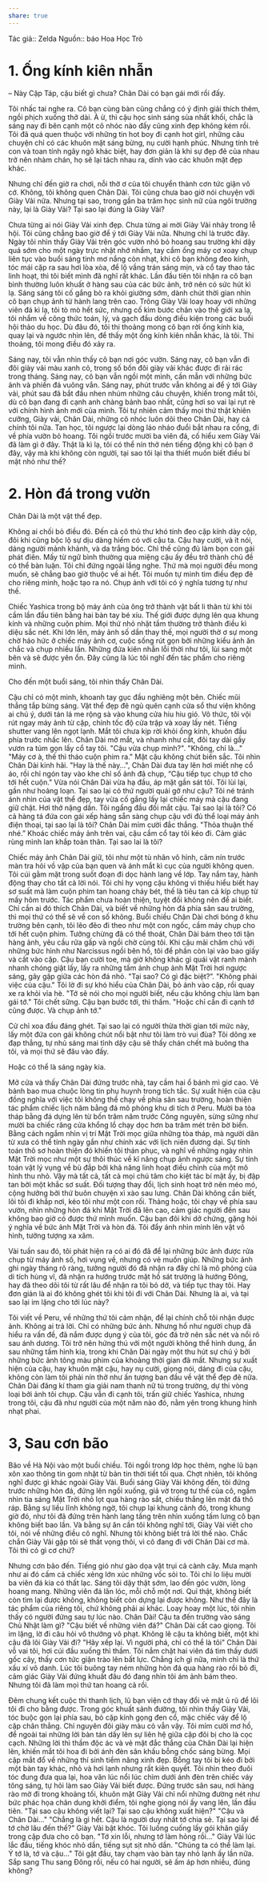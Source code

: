 ```yaml
---
share: true
---
```

Tác giả:: Zelda
Nguồn:: báo Hoa Học Trò

# 1. Ống kính kiên nhẫn

– Này Cặp Táp, cậu biết gì chưa? Chân Dài có bạn gái mới rồi đấy.

Tôi nhấc tai nghe ra. Cô bạn cùng bàn cũng chẳng có ý định giải thích thêm, ngồi phịch xuống thở dài. À ừ, thì cậu học sinh sáng sủa nhất khối, chắc là sáng nay đi bên cạnh một cô nhóc nào đấy cũng xinh đẹp không kém rồi. Tôi đã quá quen thuộc với những tin hot boy đi cạnh hot girl, những câu chuyện chỉ có các khuôn mặt sáng bừng, nụ cười hạnh phúc. Nhưng tính trẻ con và toan tính ngây ngô khác biệt, hay đơn giản là khi sự đẹp đẽ của nhau trở nên nhàm chán, họ sẽ lại tách nhau ra, dính vào các khuôn mặt đẹp khác.

Nhưng chỉ đến giờ ra chơi, nỗi thờ ơ của tôi chuyển thành cơn tức giận vô cớ. Không, tôi không quen Chân Dài. Tôi cũng chưa bao giờ nói chuyện với Giày Vải nữa. Nhưng tại sao, trong gần ba trăm học sinh nữ của ngôi trường này, lại là Giày Vải? Tại sao lại đúng là Giày Vải?

Chưa từng ai nói Giày Vải xinh đẹp. Chưa từng ai mời Giày Vải nhảy trong lễ hội. Tôi cũng chẳng bao giờ để ý tới Giày Vải nữa. Nhưng chỉ là trước đây. Ngày tôi nhìn thấy Giày Vải trên góc vườn nhỏ bỏ hoang sau trường khi dậy quá sớm cho một ngày trực nhật nhớ nhầm, tay cầm ống máy cơ xoay chụp liên tục vào buổi sáng tinh mơ nắng còn nhạt, khi cô bạn không đeo kính, tóc mái cặp ra sau hơi lòa xòa, để lộ vầng trán sáng mịn, và cổ tay thao tác linh hoạt, thì tôi biết mình đã nghĩ rất khác. Lần đầu tiên tôi nhận ra cô bạn bình thường luôn khuất ở hàng sau của các bức ảnh, trở nên có sức hút kì lạ. Sáng sáng tôi cố gắng bò ra khỏi giường sớm, dành chút thời gian nhìn cô bạn chụp ảnh từ hành lang trên cao. Trông Giày Vải loay hoay với những viên đá kì lạ, tôi tò mò hết sức, nhưng cố kìm bước chân vào thế giới xa lạ, tôi nhẩm về công thức toán, lý, và gạch đầu dòng điều kiện trong các buổi hội thảo du học. Dù đâu đó, tôi thi thoảng mong cô bạn rời ống kính kia, quay lại và ngước nhìn lên, để thấy một ống kính kiên nhẫn khác, là tôi. Thi thoảng, tôi mong điều đó xảy ra.

Sáng nay, tôi vẫn nhìn thấy cô bạn nơi góc vườn. Sáng nay, cô bạn vẫn đi đôi giày vải màu xanh cỏ, trong số bốn đôi giày vải khác được đi rải rác trong tháng. Sáng nay, cô bạn vẫn ngồi một mình, cần mẫn với những bức ảnh và phiến đá vuông vắn. Sáng nay, phút trước vẫn không ai để ý tới Giày vải, phút sau đã bắt đầu nhen nhúm những câu chuyện, khiến trong mắt tôi, dù cô bạn đang đi cạnh anh chàng bảnh bao nhất, cũng hơi so vai lại rụt rè với chính hình ảnh mới của mình. Tôi tự nhiên cảm thấy mọi thứ thật khiên cưỡng, Giày vải, Chân Dài, những cô nhóc luôn dõi theo Chân Dài, hay cả chính tôi nữa. Tan học, tôi ngược lại dòng láo nháo đuổi bắt nhau ra cổng, đi về phía vườn bỏ hoang. Tôi ngồi trước mười ba viên đá, cố hiểu xem Giày Vải đã làm gì ở đây. Thật là kì lạ, tôi có thể nín thở nén tiếng động khi cô bạn ở đây, vậy mà khi không còn người, tại sao tôi lại tha thiết muốn biết điều bí mật nhỏ như thế?

# 2. Hòn đá trong vườn

Chân Dài là một vật thể đẹp.

Không ai chối bỏ điều đó. Đến cả cô thủ thư khó tính đeo cặp kính dày cộp, đôi khi cũng bộc lộ sự dịu dàng hiếm có với cậu ta. Cậu hay cười, và ít nói, dáng người mảnh khảnh, và da trắng bóc. Chỉ thế cũng đủ làm bọn con gái phát điên. Mấy từ ngữ bình thường qua miệng cậu ấy đều trở thành chủ đề có thể bàn luận. Tôi chỉ đứng ngoài lắng nghe. Thứ mà mọi người đều mong muốn, sẽ chẳng bao giờ thuộc về ai hết. Tôi muốn tự mình tìm điều đẹp đẽ cho riêng mình, hoặc tạo ra nó. Chụp ảnh với tôi có ý nghĩa tương tự như thế.

Chiếc Yashica trong bộ máy ảnh của ông trở thành vật bất li thân từ khi tôi cầm lần đầu tiên bằng hai bàn tay bé xíu. Thế giới được dựng lên qua khung kính và những cuộn phim. Mọi thứ nhỏ nhặt tầm thường trở thành điều kì diệu sắc nét. Khi lớn lên, máy ảnh số dần thay thế, mọi người thờ ơ sự mong chờ háo hức ở chiếc máy ảnh cơ, cuộc sống rút gọn bởi những kiểu ảnh ăn chắc và chụp nhiều lần. Những đứa kiên nhẫn lỗi thời như tôi, lùi sang một bên và sẽ được yên ổn. Đây cũng là lúc tôi nghĩ đến tác phẩm cho riêng mình.

Cho đến một buổi sáng, tôi nhìn thấy Chân Dài.

Cậu chỉ có một mình, khoanh tay gục đầu nghiêng một bên. Chiếc mũi thẳng tắp bừng sáng. Vật thể đẹp đẽ ngủ quên cạnh cửa sổ thư viện không ai chú ý, dưới tán lá me rộng sà vào khung cửa hiu hiu gió. Vô thức, tôi vội rút ngay máy ảnh từ cặp, chỉnh tốc độ cửa trập và xoay lấy nét. Tiếng shutter vang lên ngọt lạnh. Mắt tôi chưa kịp rời khỏi ống kính, khuôn đầu phía trước nhấc lên. Chân Dài mở mắt, và nhanh như cắt, đôi tay dài gầy vươn ra túm gọn lấy cổ tay tôi. "Cậu vừa chụp mình?". "Không, chỉ là..." "Máy cơ à, thế thì tháo cuộn phim ra." Mặt cậu không chút biến sắc. Tôi nhìn Chân Dài kinh hãi. "Hay là thế này...", Chân Dài đưa tay lên hơi miết nhẹ cổ áo, rồi chỉ ngón tay vào khe chỉ số ảnh đã chụp, “Cậu tiếp tục chụp tớ cho tới hết cuộn." Vừa nói Chân Dài vừa hạ đầu, áp mặt gần sát tôi. Tôi lùi lại, gần như hoảng loạn. Tại sao lại có thứ người quái gở như cậu? Tôi né tránh ánh nhìn của vật thể đẹp, tay vừa cố gắng lấy lại chiếc máy mà cậu đang giữ chặt. Hơi thở nặng dần. Tôi ngẩng đầu đối mắt cậu. Tại sao lại là tôi? Có cả hàng tá đứa con gái xếp hàng sẵn sàng chụp cậu với đủ thể loại máy ảnh điện thoại, tại sao lại là tôi? Chân Dài mỉm cười đắc thắng. "Thỏa thuận thế nhé.” Khoác chiếc máy ảnh trên vai, cậu cầm cổ tay tôi kéo đi. Cảm giác rùng mình lan khắp toàn thân. Tại sao lai là tôi?

Chiếc máy ảnh Chân Dài giữ, tôi như một tù nhân vô hình, câm nín trước màn tra hỏi vồ vập của bạn quen và ánh mắt kì cục của người không quen. Tôi cúi gằm mặt trong suốt đoạn đi dọc hành lang về lớp. Tay nắm tay, hành động thay cho tất cả lời nói. Tôi chỉ hy vọng cậu không vì thiếu hiểu biết hay sơ suất mà làm cuộn phim tan hoang cháy bét, thế là tiêu tan cả kíp chụp từ mấy hôm trước. Tác phẩm chưa hoàn thiện, tuyệt đối không nên để ai biết. Chỉ cần ai đó thích Chân Dài, và biết về những hòn đá phía sân sau trường, thì mọi thứ có thể sẽ về con số không. Buổi chiều Chân Dài chơi bóng ở khu trường bên cạnh, tôi lẽo đẽo đi theo như một con ngốc, cầm máy chụp cho tới hết cuộn phim. Tưởng chừng đã có thể thoát, Chân Dài bám theo tới tận hàng ảnh, yêu cầu rửa gấp và ngồi chờ cùng tôi. Khi cậu mải chăm chú với những bức hình như Narcissus ngồi bên hồ, tôi để phần còn lại vào bao giấy và cất vào cặp. Cậu bạn cười toe, mà giờ không khác gì quái vật ranh mãnh nhanh chóng giật lấy, lấy ra những tấm ảnh chụp ảnh Mặt Trời hơi ngược sáng, gãy gập giữa các hòn đá nhỏ. "Tại sao? Có gì đặc biệt?”. "Không phải việc của cậu." Tôi lờ đi sự khó hiểu của Chân Dài, bỏ ảnh vào cặp, rồi quay xe ra khỏi vỉa hè. "Tớ sẽ nói cho mọi người biết, nếu cậu không chịu làm bạn gái tớ." Tôi chết sững. Cậu bạn bước tới, thì thầm. "Hoặc chỉ cần đi cạnh tớ cũng được. Và chụp ảnh tớ."

Cử chỉ xoa đầu đáng ghét. Tại sao lại có người thừa thời gian tới mức này, lấy một đứa con gái không chút nổi bật như tôi làm trò vui đùa? Tôi dông xe đạp thẳng, tự nhủ sáng mai tỉnh dậy cậu sẽ thấy chán chết mà buông tha tôi, và mọi thứ sẽ đâu vào đấy.

Hoặc có thể là sáng ngày kia.

Mở cửa và thấy Chân Dài đứng trước nhà, tay cầm hai ổ bánh mì giơ cao. Vẻ bảnh bao mua chuộc lòng tin phụ huynh trong tích tắc. Sự xuất hiện của cậu đồng nghĩa với việc tôi không thể chạy về phía sân sau trường, hoàn thiện tác phẩm chiếc lịch năm bằng đá mô phỏng khu di tích ở Peru. Mười ba tòa tháp bằng đá dựng lên từ bốn trăm năm trước Công nguyên, sừng sững như mười ba chiếc răng cửa khổng lồ chạy dọc hơn ba trăm mét trên bờ biển. Bằng cách ngắm nhìn vị trí Mặt Trời mọc giữa những tòa tháp, mà người dân từ xưa có thể tính ngày gần như chính xác với lịch niên đương dại. Sự tính toán thô sơ hoàn thiện đó khiến tôi thán phục, và nghĩ về những ngày nhìn Mặt Trời mọc như một sự thôi thúc về kĩ năng chụp ảnh ngược sáng. Sự tính toán vật lý vụng về bù đắp bởi khả năng linh hoạt điều chỉnh của một mô hình thu nhỏ. Vậy mà tất cả, tất cả mọi chú tâm cho kiệt tác bí mật ấy, bị đập tan bởi một khắc sơ suất. Đối tượng thay đổi, lịch sinh hoạt trở nên méo mó, cộng hưởng bởi thứ buôn chuyện xì xào sau lưng. Chân Dài không cần biết, lôi tôi đi khắp nơi, kéo tôi như một con rối. Thảng hoặc, tôi chạy về phía sau vườn, nhìn những hòn đá khi Mặt Trời đã lên cao, cảm giác người đến sau không bao giờ có được thứ mình muốn. Cậu bạn đôi khi dở chứng, gặng hỏi ý nghĩa về bức ảnh Mặt Trời và hòn đá. Tôi đẩy ánh nhìn mình lên vật vô hình, tưởng tượng xa xăm.

Vài tuần sau đó, tôi phát hiện ra có ai đó đã để lại những bức ảnh được rửa chụp từ máy ảnh số, hơi vụng về, nhưng có vẻ muốn giúp. Những bức ảnh ghi ngày tháng rõ ràng, tưởng người đó đã nhận ra đây chỉ là mô phỏng của di tích hùng vĩ, đã nhận ra hướng trước mặt hồ sát trường là hướng Đông, hay đã theo dõi tôi từ rất lâu để nhận ra tôi bỏ dở, và tiếp tục thay tôi. Hay đơn giản là ai đó không ghét tôi khi tôi đi với Chân Dài. Nhưng là ai, và tại sao lại im lặng cho tới lúc này?

Tôi viết về Peru, về những thứ tôi cảm nhận, để lại chính chỗ tôi nhận được ảnh. Không ai trả lời. Chỉ có những bức ảnh. Nhưng hồ như người chụp đã hiểu ra vấn đề, đã nắm được dụng ý của tôi, góc đá trở nên sắc nét và nổi rõ sau ánh dương. Tôi trở nên hứng thú với một người không thể hình dung, ẩn sau những tấm hình kia, trong khi Chân Dài ngày một thu hút sự chú ý bởi những bức ảnh tông màu phim của khoảng thời gian đã mất. Nhưng sự xuất hiện của cậu, hay khuôn mặt cậu, hay nụ cười, giọng nói, dáng đi của cậu, không còn làm tôi phải nín thở như ấn tượng ban đầu về vật thể đẹp đẽ nữa. Chân Dài đăng kí tham gia giải nam thanh nữ tú trong trường, dự thi vòng loại bởi ảnh tôi chụp. Cậu vẫn đi cạnh tôi, trấn giữ chiếc Yashica, nhưng trong tôi, cậu đã như người của một năm nào đó, nằm yên trong khung hình nhạt phai.

# 3, Sau cơn bão

Bão về Hà Nội vào một buổi chiều. Tôi ngồi trong lớp học thêm, nghe lũ bạn xôn xao thông tin gom nhặt từ bản tin thời tiết tối qua. Chợt nhiên, tôi không nghĩ được gì khác ngoài Giày Vải. Buổi sáng Giày Vải không đến, tôi đứng trước những hòn đá, đứng lên ngồi xuống, giả vờ trong tư thế của cô, ngắm nhìn tia sáng Mặt Trời nhỏ lọt qua hàng rào sắt, chiếu thẳng lên mặt đá thô ráp. Bằng sự liều lĩnh không ngờ, tôi chụp lại khung cảnh đó, trong khung giờ đó, như tôi đã đứng trên hành lang tầng trên nhìn xuống tấm lưng cô bạn không biết bao lần. Và bằng sự ân cần tôi không nghĩ tới, Giày Vải viết cho tôi, nói về những điều cô nghĩ. Nhưng tôi không biết trả lời thế nào. Chắc chắn Giày Vải gặp tôi sẽ thất vọng thôi, vì cô đang đi với Chân Dài cơ mà. Tôi thì có gì cơ chứ?

Nhưng cơn bão đến. Tiếng gió như gào dọa vặt trụi cả cành cây. Mưa mạnh như ai đó cấm cả chiếc xẻng lớn xúc những vốc sỏi to. Tôi chỉ lo liệu mười ba viên đá kia có thất lạc. Sáng tôi dậy thật sớm, lao đến góc vườn, lòng hoang mang. Những viên đá lăn lóc, mỗi chỗ một nơi. Quỉ thật, không biết còn tìm lại được không, không biết còn dựng lại được không. Như thể đây là tác phẩm của riêng tôi, chứ không phải ai khác. Loay hoay một lúc, tôi nhìn thấy có người đứng sau tự lúc nào. Chân Dài! Cậu ta đến trường vào sáng Chủ Nhật làm gì? "Cậu biết về những viên đá?" Chân Dài cất cao giọng. Tôi im lặng, lờ đi câu hỏi vô thưởng vô phạt. Không lẽ cậu ta không biết, một khi cậu đã lôi Giày Vải đi? "Hãy xếp lại. Vì người phá, chỉ có thể là tôi" Chân Dài vỗ vai tôi, hơi cúi đầu xuống thì thầm. Tôi nắm chặt hai viên đá tìm thấy dưới gốc cây, thấy cơn tức giận trào lên bất lực. Chẳng ích gì nữa, mình chỉ là thứ xấu xí vô danh. Lúc tôi buông tay ném những hòn đá qua hàng rào rồi bỏ đi, cảm giác Giày Vải đứng khuất đâu đó đang nhìn tôi ám ảnh bám theo. Nhưng tôi đã làm mọi thứ tan hoang cả rồi.

Đêm chung kết cuộc thi thanh lịch, lũ bạn viện cớ thay đổi vẻ mặt ủ rũ để lôi tôi đi cho bằng được. Trong góc khuất sảnh đường, tôi nhìn thấy Giày Vải, tóc buộc gọn lại phía sau, bỏ cặp kính gọng đen cổ, mặc chiếc váy để lộ cặp chân thẳng. Chỉ nguyên đôi giày màu cỏ vẫn vậy. Tôi mỉm cười mơ hồ, để ngoài tai những lời bàn tán dấy lên sự liên hệ giữa cặp đôi bị cho là cọc cạch. Những lời thì thầm độc ác và vẻ mặt đắc thắng của Chân Dài lại hiện lên, khiến mắt tôi hoa đi bởi ánh đèn sân khấu bỗng chốc sáng bừng. Mọi cặp mắt đổ về những thí sinh tiềm năng xinh đẹp. Bỗng tay tôi bị kéo đi bởi một bàn tay khác, nhỏ và hơi lạnh nhưng rất kiên quyết. Tôi nhìn theo đuôi tóc đung đưa qua lại, hoa văn lúc nổi lúc chìm dưới ánh đèn trên chiếc váy tông sáng, tự hỏi làm sao Giày Vải biết được. Đứng trước sân sau, nơi hàng rào mờ đi trong khoảng tối, khuôn mặt Giày Vải chỉ nổi những đường nét như bức phác họa chân dung khởi điểm, tôi nghe giọng nói ấy vang lên, lần đầu tiên. "Tại sao cậu không viết lại? Tại sao cậu không xuất hiện?" "Cậu và Chân Dài..." "Chẳng là gì hết. Cậu là người duy nhất tớ chia sẻ. Tại sao lại để tớ chờ lâu đến thế?" Giày Vải bật khóc. Tôi luống cuống lấy gói khăn giấy trong cặp đưa cho cô bạn. "Tớ xin lỗi, nhưng tớ làm hỏng rồi..." Giày Vải lúc lắc đầu, tiếng khóc nhỏ dần, tiếng sụt sịt nhỏ dần. "Chúng ta có thể làm lại. Ý tớ là, tớ và cậu..." Tôi gật đầu, tay chạm vào bàn tay nhỏ lạnh ấy lần nữa. Sắp sang Thu sang Đông rồi, nếu có hai người, sẽ ấm áp hơn nhiều, đúng không?
